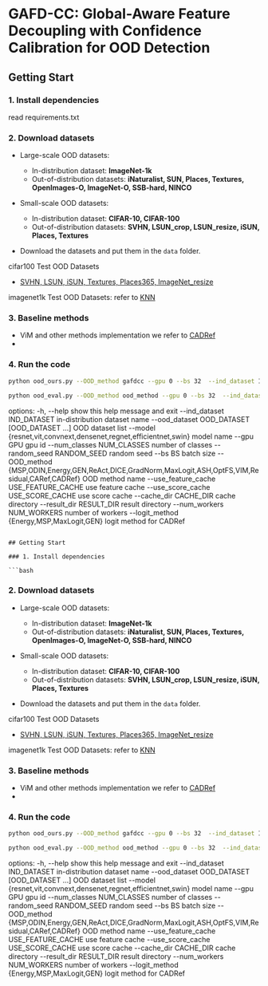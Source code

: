 # GAFD-CC: Global-Aware Feature Decoupling with Confidence Calibration for OOD Detection

## Getting Start

### 1. Install dependencies

read requirements.txt

### 2. Download datasets

- Large-scale OOD datasets: 
    - In-distribution dataset: **ImageNet-1k**
    - Out-of-distribution datasets: **iNaturalist, SUN, Places, Textures, OpenImages-O, ImageNet-O, SSB-hard, NINCO**
- Small-scale OOD datasets:
    - In-distribution dataset: **CIFAR-10, CIFAR-100**
    - Out-of-distribution datasets: **SVHN, LSUN_crop, LSUN_resize, iSUN, Places, Textures**

- Download the datasets and put them in the `data` folder.

cifar100 Test OOD Datasets
* [SVHN, LSUN, iSUN, Textures, Places365, ImageNet_resize](https://github.com/deeplearning-wisc/knn-ood?tab=readme-ov-file)

imagenet1k Test OOD Datasets:
refer to [KNN](https://github.com/deeplearning-wisc/knn-ood?tab=readme-ov-file)

### 3. Baseline  methods

- ViM and other methods implementation we refer to [CADRef](https://github.com/LingAndZero/CADRef/tree/main/ood_methods)
- 

### 4. Run the code

```bash for running GAFD-CC
python ood_ours.py --OOD_method gafdcc --gpu 0 --bs 32  --ind_dataset ImageNet --model vit --ood_dataset iNat SUN Places Textures openimage_o imagenet_o
```
```bash for running baseline  methods, replace the ood_method 
python ood_eval.py --OOD_method ood_method --gpu 0 --bs 32  --ind_dataset ImageNet --model vit --ood_dataset iNat SUN Places Textures openimage_o imagenet_o
```

options:
  -h, --help            show this help message and exit
  --ind_dataset IND_DATASET
                        in-distribution dataset name
  --ood_dataset OOD_DATASET [OOD_DATASET ...]
                        OOD dataset list
  --model {resnet,vit,convnext,densenet,regnet,efficientnet,swin}
                        model name
  --gpu GPU             gpu id
  --num_classes NUM_CLASSES
                        number of classes
  --random_seed RANDOM_SEED
                        random seed
  --bs BS               batch size
  --OOD_method {MSP,ODIN,Energy,GEN,ReAct,DICE,GradNorm,MaxLogit,ASH,OptFS,VIM,Residual,CARef,CADRef}
                        OOD method name
  --use_feature_cache USE_FEATURE_CACHE
                        use feature cache
  --use_score_cache USE_SCORE_CACHE
                        use score cache
  --cache_dir CACHE_DIR
                        cache directory
  --result_dir RESULT_DIR
                        result directory
  --num_workers NUM_WORKERS
                        number of workers
  --logit_method {Energy,MSP,MaxLogit,GEN}
                        logit method for CADRef
```# GAFD-CC: Global-Aware Feature Decoupling with Confidence Calibration for OOD Detection

## Getting Start

### 1. Install dependencies

```bash

```

### 2. Download datasets

- Large-scale OOD datasets: 
    - In-distribution dataset: **ImageNet-1k**
    - Out-of-distribution datasets: **iNaturalist, SUN, Places, Textures, OpenImages-O, ImageNet-O, SSB-hard, NINCO**
- Small-scale OOD datasets:
    - In-distribution dataset: **CIFAR-10, CIFAR-100**
    - Out-of-distribution datasets: **SVHN, LSUN_crop, LSUN_resize, iSUN, Places, Textures**

- Download the datasets and put them in the `data` folder.

cifar100 Test OOD Datasets
* [SVHN, LSUN, iSUN, Textures, Places365, ImageNet_resize](https://github.com/deeplearning-wisc/knn-ood?tab=readme-ov-file)

imagenet1k Test OOD Datasets:
refer to [KNN](https://github.com/deeplearning-wisc/knn-ood?tab=readme-ov-file)

### 3. Baseline  methods

- ViM and other methods implementation we refer to [CADRef](https://github.com/LingAndZero/CADRef/tree/main/ood_methods)
- 

### 4. Run the code

```bash for running GAFD-CC
python ood_ours.py --OOD_method gafdcc --gpu 0 --bs 32  --ind_dataset ImageNet --model vit --ood_dataset iNat SUN Places Textures openimage_o imagenet_o
```
```bash for running baseline  methods, replace the ood_method 
python ood_eval.py --OOD_method ood_method --gpu 0 --bs 32  --ind_dataset ImageNet --model vit --ood_dataset iNat SUN Places Textures openimage_o imagenet_o
```

options:
  -h, --help            show this help message and exit
  --ind_dataset IND_DATASET
                        in-distribution dataset name
  --ood_dataset OOD_DATASET [OOD_DATASET ...]
                        OOD dataset list
  --model {resnet,vit,convnext,densenet,regnet,efficientnet,swin}
                        model name
  --gpu GPU             gpu id
  --num_classes NUM_CLASSES
                        number of classes
  --random_seed RANDOM_SEED
                        random seed
  --bs BS               batch size
  --OOD_method {MSP,ODIN,Energy,GEN,ReAct,DICE,GradNorm,MaxLogit,ASH,OptFS,VIM,Residual,CARef,CADRef}
                        OOD method name
  --use_feature_cache USE_FEATURE_CACHE
                        use feature cache
  --use_score_cache USE_SCORE_CACHE
                        use score cache
  --cache_dir CACHE_DIR
                        cache directory
  --result_dir RESULT_DIR
                        result directory
  --num_workers NUM_WORKERS
                        number of workers
  --logit_method {Energy,MSP,MaxLogit,GEN}
                        logit method for CADRef
```
